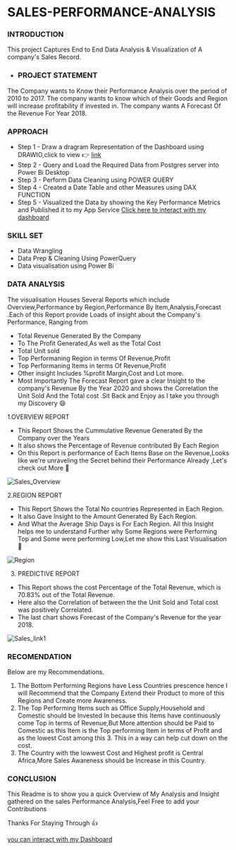 # SALES-PERFORMANCE-ANALYSIS

### INTRODUCTION
This project Captures End to End Data Analysis & Visualization  of A company's Sales Record.


* ### PROJECT STATEMENT
The Company wants to Know their Performance Analysis over the period of 2010 to 2017.
The company wants to know which of their Goods and Region will increase profitability if invested in.
The company wants A Forecast Of the Revenue For Year 2018.

### APPROACH
* Step 1 - Draw a dragram Representation of the Dashboard using DRAWIO,click to view 👉 [link](https://app.diagrams.net/#HBumzeal%2FSALES-PERFORMANCE-ANALYSIS%2Fmain%2FUntitled%20Diagram.drawio)
* Step 2 - Query and Load the Required Data from Postgres server into Power Bi Desktop
* Step 3 - Perform Data Cleaning using POWER QUERY
* Step 4 - Created a Date Table and other Measures using DAX FUNCTION
* Step 5 - Visualized the Data by showing the Key Performance Metrics and Published it to my App Service [Click here to interact with my dashboard]()


### SKILL SET
* Data Wrangling
* Data Prep & Cleaning Using PowerQuery
* Data visualisation using Power Bi

### DATA ANALYSIS
The visualisation Houses Several Reports which include Overview,Performance by Region,Performance By Item,Analysis,Forecast .Each of this Report provide Loads of insight about the Company's Performance, Ranging from 
* Total Revenue Generated By the Company
* To The Profit Generated,As well as the Total Cost
* Total Unit sold
* Top Performaning Region in terms Of Revenue,Profit
* Top Performaning Items in terms Of Revenue,Profit 
* Other insight Includes %profit Margin,Cost and Lot more.
* Most Importantly The Forecast Report gave a clear Insight  to the company's Revenue By the Year 2020 and shows the Correlation the Unit Sold And the Total cost .Sit Back and Enjoy as I take you through my Discovery 😄


1.OVERVIEW REPORT
* This Report Shows the Cummulative Revenue Generated By the Company over the Years
* It also shows the Percentage of Revenue contributed By Each Region 
* On this Report is  performance of Each Items Base on the Revenue,Looks like we're unraveling the Secret behind their Performance Already ,Let's check out More 🙂

![Sales_Overview](https://github.com/Bumzeal/SALES-PERFORMANCE-ANALYSIS/assets/78567274/0eb297fb-f022-4f6d-9364-1003a6c45f84)



2.REGION REPORT
* This Report Shows the Total No countries Represented in Each Region.
* It also Gave Insight to the Amount Generated By Each Region. 
* And What the Average Ship Days is For Each Region. 
All this Insight helps me to understand Further why Some Regions were Performing Top and Some were performing Low,Let me show this Last Visualisation 🙂

![Region](https://github.com/Bumzeal/SALES-PERFORMANCE-ANALYSIS/assets/78567274/77ab69b5-585c-4a69-a7e7-eeb4a8293e5c)



3. PREDICTIVE REPORT
* This Report shows the cost Percentage of the Total Revenue, which is 70.83% out of the Total Revenue.
* Here also the Correlation of between the the Unit Sold and Total cost was positively Correlated.
* The last chart shows Forecast of the Company's Revenue for the year 2018.

![Sales_link1](https://github.com/Bumzeal/SALES-PERFORMANCE-ANALYSIS/assets/78567274/705e2875-67e6-440a-b3a9-2b3cb789ef75)


### RECOMENDATION
Below are my Recommendations.

1. The Bottom Performing Regions have Less Countries prescence hence I will Recommend that the Company Extend their Product to more of this Regions and Create more Awareness.
2. The Top Performing Items such as Office Supply,Household and Comestic should be Invested In because this Items have continuously come Top in terms of Revenue,But More attention should be Paid to Comestic as this Item is the Top performing Item in terms of Profit and as the lowest Cost among this 3.
This in a way can help cut down on the cost.
3. The Country with the lowwest Cost and Highest profit is Central Africa,More Sales Awareness should be Increase in this Country.   


### CONCLUSION
This Readme is to show you a quick Overview of My Analysis and Insight gathered on the sales Performance Analysis,Feel Free to add your Contributions

Thanks For Staying Through 👍


[you can interact with my Dashboard]()


